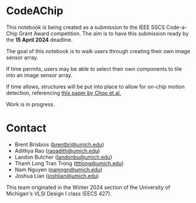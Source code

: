 # CodeAChip

This notebook is being created as a submission to the IEEE SSCS Code-a-Chip Grant Award competition. The aim is to have this submission ready by the **15 April 2024** deadline. 

The goal of this notebook is to walk users through creating their own image sensor array. 

If time permits, users may be able to select their own components to tile into an image sensor array. 

If time allows, structures will be put into place to allow for on-chip motion detection, referencing [this paper by Choo et al. ](https://ieeexplore.ieee.org/document/8662306) 

Work is in progress. 

# Contact

- Brent Brisbois (brentbri@umich.edu)
- Adithya Rao (raoadith@umich.edu)
- Landon Butcher (landonbu@umich.edu)
- Thanh Long Tran Trong (tttlong@umich.edu)
- Nam Nguyen (namngn@umich.edu)
- Joshua Lian (joshlian@umich.edu)

This team originated in the Winter 2024 section of the University of Michigan's VLSI Design I class (EECS 427). 